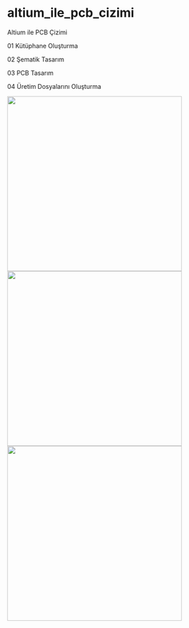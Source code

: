# altium_ile_pcb_cizimi

Altium ile PCB Çizimi

01 Kütüphane Oluşturma

02 Şematik Tasarım

03 PCB Tasarım

04 Üretim Dosyalarını Oluşturma

<p align="left">
  <img src="https://user-images.githubusercontent.com/64609951/170281472-467cdf19-7fe4-4de2-8ad4-3a43e5d52702.png" width="400">
    <img src="https://user-images.githubusercontent.com/64609951/170281927-7f670972-ff5d-4e9a-bca0-81e5b5040910.png" width="400">
      <img src="https://user-images.githubusercontent.com/64609951/170281991-20c90086-e32e-45be-8e71-07b56412c95e.png" width="400">
</p>
